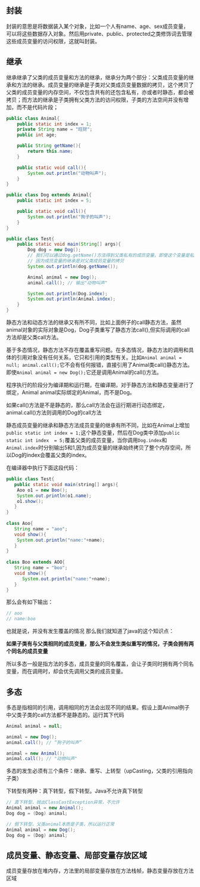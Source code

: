 ## 封装
封装的意思是将数据装入某个对象，比如一个人有name、age、sex成员变量，可以将这些数据存入对象。然后用private、public、protected之类修饰词去管理这些成员变量的访问权限，这就叫封装。

## 继承
继承继承了父类的成员变量和方法的继承，继承分为两个部分：父类成员变量的继承和方法的继承。成员变量的继承是子类对父类成员变量数据的拷贝，这个拷贝了父类的成员变量的内存空间，不仅包含共有的还包含私有，亦或者时静态，都会被拷贝；而方法的继承是子类拥有父类方法的访问权限，子类的方法空间并没有增加，而不是代码片段；
```Java
public class Animal{
    public static int index = 1;
    private String name = "旺财";
    public int age;

    public String getName(){
        return this.name;
    }

    public static void call(){
        System.out.println("动物叫声");
    }
}

public class Dog extends Animal{
    public static int index = 5;

    public static void call(){
        System.out.println("狗子的叫声");
    }
}

public class Test{
    public static void main(String[] args){
        Dog dog = new Dog();
        // 我们可以通过dog.getName()方法得到父类私有的成员变量。即使这个变量是私有的，但子类还是能通过共有的方法访问父类私有成员变量
        // 因为成员变量的继承是对父类成员变量的拷贝
        System.out.println(dog.getName());

        Animal animal = new Dog();
        animal.call(); // 输出"动物叫声"

        System.out.println(Dog.index);
        System.out.println(Animal.index);
    }
}
```
静态方法和动态方法的继承又有所不同，比如上面例子的call静态方法，虽然animal对象的实际对象是Dog，Dog子类重写了静态方法call(),但实际调用的call方法却是父类call方法。

基于多态情况，静态方法不存在覆盖重写问题。在多态情况，静态方法的调用和具体的引用对象没有任何关系，它只和引用的类型有关。比如`Animal animal = null; animal.call();`它不会有任何报错，直接引用了Animal类call()静态方法。即使`Animal animal = new Dog();`它还是调用Animal的call()方法。

程序执行的阶段分为编译期和运行期，在编译期，对于静态方法和静态变量进行了绑定，Animal animal实际绑定的Animal，而不是Dog。

如果call()方法是不是静态的，那么call方法会在运行期进行动态绑定，animal.call()方法则调用的Dog的call方法

静态成员变量的继承和静态方法成员变量的继承有所不同，比如在Animal上增加`public static int index = 1;`这个静态变量，然后在Dog类中添加`public static int index  = 5;`覆盖父类的成员变量，当你调用`Dog.index`和`Animal.index`时分别输出5和1,因为成员变量的继承始终拷贝了整个内存空间，所以Dog的index会覆盖父类的index。

在编译器中执行下面这段代码：
```Java
public class Test{
   public static void main(string[] args){
    Aoo o1 = new Boo();
    System.out.println(o1.name);
    o1.show();
   }
}
 
class Aoo{
   String name = "aoo";
   void show(){
    System.out.println("name:"+name);
   }
}
 
class Boo extends AOO{
   String name = "boo";
   void show(){
      System.out.println("name:"+name);
   }
}
```
那么会有如下输出：
```Java
// aoo
// name:boo
```
也就是说，并没有发生覆盖的情况
那么我们就知道了java的这个知识点：

**如果子类有与父类相同的成员变量，那么不会发生类似重写的情况，子类会拥有两个同名的成员变量**

所以多态一般是指方法的多态，成员变量的同名覆盖，会让子类同时拥有两个同名变量，而在调用时，却会优先调用父类的成员变量。

## 多态

多态是指相同的引用，调用相同的方法会出现不同的结果。假设上面Animal例子中父类子类的call方法都不是静态的。运行其下代码

```Java
Animal animal = null;

animal = new Dog();
animal.call(); // “狗子的叫声”

animal = new Animal();
animal.call(); // "动物叫声"
```

多态的发生必须有三个条件：继承、重写、上转型（upCasting，父类的引用指向子类）

下转型有两种：真下转型，假下转型。Java不允许真下转型
```Java
// 真下转型，抛出ClassCastException异常，不允许
Animal animal = new Animal();
Dog dog = (Dog) animal;

// 假下转型，父类animal本质是子类，所以运行正常
Animal animal = new Dog();
Dog dog = (Dog) animal;

```

## 成员变量、静态变量、局部变量存放区域

成员变量存放在堆内存，方法里的局部变量存放在方法栈帧，静态变量存放在方法区域